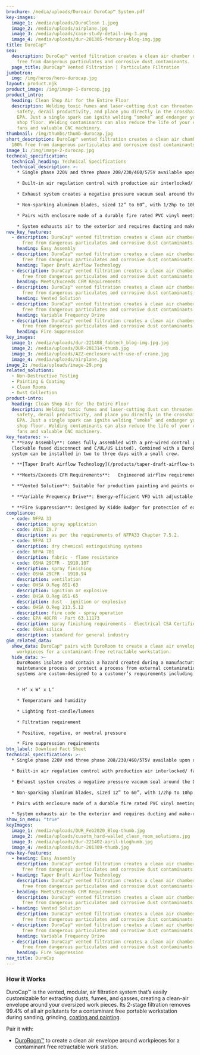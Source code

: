 ```yaml
---
brochure: /media/uploads/Duroair DuroCap™ System.pdf
key-images:
  image_1: /media/uploads/DuroClean 1.jpeg
  image_2: /media/uploads/airplane.jpg
  image_3: /media/uploads/case-study-detail-img-3.png
  image_4: /media/uploads/dur-201305-february-blog-img.jpg
title: DuroCap™
seo:
  description: DuroCap™ vented filtration creates a clean air chamber nearly 100%
    free from dangerous particulates and corrosive dust contaminants.
  page_title: DuroCap™ Vented Filtration | Particulate Filtration
jumbotron:
  img: /img/heros/hero-durocap.jpg
layout: product.njk
product_image: /img/image-1-durocap.jpg
product_intro:
  heading: Clean Shop Air for the Entire Floor
  description: Welding toxic fumes and laser-cutting dust can threaten employee
    safety, derail productivity, and place you directly in the crosshairs of the
    EPA. Just a single spark can ignite welding “smoke” and endanger your entire
    shop floor. Welding contaminants can also reduce the life of your cooling
    fans and valuable CNC machinery.
thumbnail: /img/thumbs/thumb-durocap.jpg
short_description: DuroCap™ vented filtration creates a clean air chamber nearly
  100% free from dangerous particulates and corrosive dust contaminants.
image_1: /img/image-2-durocap.jpg
techncal_specification:
  technical_heading: Technical Specifications
  technical_description: >-
    * Single phase 220V and three phase 208/230/460/575V available upon request.

    * Built-in air regulation control with production air interlocked/ fans for safety.

    * Exhaust system creates a negative pressure vacuum seal around the DuroRoom to ensure no contaminants or VOCs are released into the main work environment and are directed through the exhaust system’s filters to the exterior.

    * Non-sparking aluminum blades, sized 12” to 60”, with 1/2hp to 10hp motors dependent on required airflow.

    * Pairs with enclosure made of a durable fire rated PVC vinyl meeting the requirements of NFPA 701.

    * System exhausts air to the exterior and requires ducting and make-up air.
new_key_features:
  - description: DuroCap™ vented filtration creates a clean air chamber nearly 100%
      free from dangerous particulates and corrosive dust contaminants.
    heading: Easy Assembly
  - description: DuroCap™ vented filtration creates a clean air chamber nearly 100%
      free from dangerous particulates and corrosive dust contaminants.
    heading: Taper Draft Airflow Technology
  - description: DuroCap™ vented filtration creates a clean air chamber nearly 100%
      free from dangerous particulates and corrosive dust contaminants.
    heading: Meets/Exceeds CFM Requirements
  - description: DuroCap™ vented filtration creates a clean air chamber nearly 100%
      free from dangerous particulates and corrosive dust contaminants.
    heading: Vented Solution
  - description: DuroCap™ vented filtration creates a clean air chamber nearly 100%
      free from dangerous particulates and corrosive dust contaminants.
    heading: Variable Frequency Drive
  - description: DuroCap™ vented filtration creates a clean air chamber nearly 100%
      free from dangerous particulates and corrosive dust contaminants.
    heading: Fire Suppression
key_images:
  image_1: /media/uploads/dur-221408_fabtech_blog-img.jpg.jpg
  image_2: /media/uploads/DUR-201314-thumb.jpg
  image_3: /media/uploads/AZZ-enclosure-with-use-of-crane.jpg
  image_4: /media/uploads/airplane.jpg
image_2: /media/uploads/image-29.png
related_solutions:
  - Non-Destructive Testing
  - Painting & Coating
  - Clean Rooms
  - Dust Collection
product-intro:
  heading: Clean Shop Air for the Entire Floor
  description: Welding toxic fumes and laser-cutting dust can threaten employee
    safety, derail productivity, and place you directly in the crosshairs of the
    EPA. Just a single spark can ignite welding “smoke” and endanger your entire
    shop floor. Welding contaminants can also reduce the life of your cooling
    fans and valuable CNC machinery.
key_features: >-
  * **Easy Assembly**: Comes fully assembled with a pre-wired control panel
  (lockable fused disconnect and C/UL/US Listed). Combined with a DuroRoom, the
  system can be installed in two to three days with a small crew.

  * **[Taper Draft Airflow Technology](/products/taper-draft-airflow-technology)**: Directs air down the center of the enclosure to maximize control of overspray, keep the sidewalls clean, and speed drying time.

  * **Meets/Exceeds CFM Requirements**:   Engineered airflow requirements from 13,500 CFM to 120,000 CFM and beyond, to achieve airflow over 100 FPM at the intake filter face and ensure airflow remains below code requirements of 25% of the LEL (lower explosion limit).

  * **Vented Solution**: Suitable for production painting and paints over 2.8 lbs VOCs per gallon.

  * **Variable Frequency Drive**: Energy-efficient VFD with adjustable air speeds, doubles as a soft starter to eliminate the need for a motor starter.

  * **Fire Suppression**: Designed by Kidde Badger for protection of exhaust systems and the enclosure, while meeting NFPA 17 standards and is UL listed. Wet or dry systems are available depending upon requirements. Wet systems are for non-retracting only.
compliance:
  - code: NFPA 33
    description: spray application
  - code: ANSI Z9.7
    description: as per the requirements of NFPA33 Chapter 7.5.2.
  - code: NFPA 17
    description: dry chemical extinguishing systems
  - code: NFPA 701
    description: fabric - flame resistance
  - code: OSHA 29CFR - 1910.107
    description: spray finishing
  - code: OSHA 29CFR - 1910.94
    description: ventilation
  - code: OHSA O.Reg 851-63
    description: ignition or explosive
  - code: OHSA O.Reg 851-65
    description: dust - ignition or explosive
  - code: OHSA O.Reg 213.5.12
    description: fire code - spray operation
  - code: EPA 40CFR - Part 63.11173
    description: spray finishing requirements - Electrical CSA Certified
  - code: OSHA silica
    description: standard for general industry
g&m_related_data:
  show_data: DuroCap™ pairs with DuroRoom to create a clean air envelope around
    workpieces for a contaminant-free retractable workstation.
  hide_data: >-
    DuroRooms isolate and contain a hazard created during a manufacturing and
    maintenance process or protect a process from external contamination. All
    systems are custom-designed to a customer’s requirements including:


    * H’ x W’ x L’

    * Temperature and humidity

    * Lighting foot-candle/lumens

    * Filtration requirement

    * Positive, negative, or neutral pressure

    * Fire suppression requirements
btn_label: Download Fact Sheet
technical_specifications: >-
  * Single phase 220V and three phase 208/230/460/575V available upon request.

  * Built-in air regulation control with production air interlocked/ fans for safety.

  * Exhaust system creates a negative pressure vacuum seal around the DuroRoom to ensure no contaminants or VOCs are released into the main work environment and are directed through the exhaust system’s filters to the exterior.

  * Non-sparking aluminum blades, sized 12” to 60”, with 1/2hp to 10hp motors dependent on required airflow.

  * Pairs with enclosure made of a durable fire rated PVC vinyl meeting the requirements of NFPA 701.

  * System exhausts air to the exterior and requires ducting and make-up air.
show_in_menu: "true"
keyImages:
  image_1: /media/uploads/DUR_Feb2020_Blog-thumb.jpg
  image_2: /media/uploads/cusotm_hard-walled_clean_room_solutions.jpg
  image_3: /media/uploads/dur-221402-april-bloghumb.jpg
  image_4: /media/uploads/dur-201309-thumb.jpg
new-key-features:
  - heading: Easy Assembly
    description: DuroCap™ vented filtration creates a clean air chamber nearly 100%
      free from dangerous particulates and corrosive dust contaminants.
  - heading: Taper Draft Airflow Technology
    description: DuroCap™ vented filtration creates a clean air chamber nearly 100%
      free from dangerous particulates and corrosive dust contaminants.
  - heading: Meets/Exceeds CFM Requirements
    description: DuroCap™ vented filtration creates a clean air chamber nearly 100%
      free from dangerous particulates and corrosive dust contaminants.
  - heading: Vented Solution
    description: DuroCap™ vented filtration creates a clean air chamber nearly 100%
      free from dangerous particulates and corrosive dust contaminants.
  - description: DuroCap™ vented filtration creates a clean air chamber nearly 100%
      free from dangerous particulates and corrosive dust contaminants.
    heading: Variable Frequency Drive
  - description: DuroCap™ vented filtration creates a clean air chamber nearly 100%
      free from dangerous particulates and corrosive dust contaminants.
    heading: Fire Suppression
nav_title: DuroCap
---
```

### How it Works

DuroCap™ is the vented, modular, air filtration system that’s easily customizable for extracting dusts, fumes, and gasses, 
creating a clean-air envelope around your oversized work pieces. Its 2-stage filtration removes 99.4% of all 
air pollutants for a contaminant free portable workstation during sanding, grinding, [coating and painting](/solutions/painting-coating/).

Pair it with:

* [DuroRoom™](/products/duroroom) to create a clean air envelope around workpieces for a contaminant free retractable work station.
